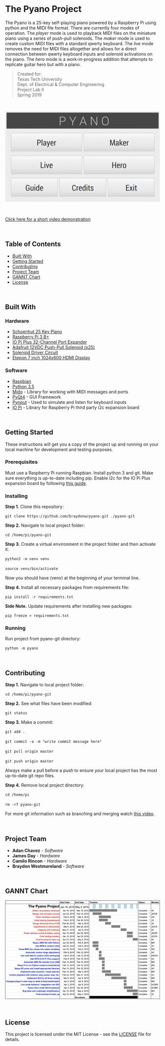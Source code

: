 # The Pyano Project

The Pyano is a 25-key self-playing piano powered by a Raspberry Pi using python and the MIDI file format. There are currently four modes of operation. The *player* mode is used to playback MIDI files on the miniature piano using a series of push-pull solenoids. The *maker* mode is used to create custom MIDI files with a standard qwerty keyboard. The *live* mode removes the need for MIDI files altogether and allows for a direct connection between qwerty keyboard inputs and solenoid activations on the piano. The *hero* mode is a work-in-progress addition that attempts to replicate guitar hero but with a piano. 

> Created for: <br />
> Texas Tech University <br />
> Dept. of Electrical & Computer Engineering <br />
> Project Lab II <br />
> Spring 2019 <br />

<br />

![Pyano GUI Main Menu](docs/gui-tour.gif?raw=true "Pyano GUI Main Menu")

<br />

[Click here for a short video demonstration](https://youtu.be/wNDljW7Iz3w)

<br />

## Table of Contents
- [Built With](#1)
- [Getting Started](#2)
- [Contributing](#3)
- [Project Team](#4)
- [GANNT Chart](#5)
- [License](#6)

<br />

<a name="1"></a>
## Built With

### Hardware
* [Schoenhut 25 Key Piano](https://schoenhut.com/products/schoenhut-my-first-piano-ii-25-key-white)
* [Raspberry Pi 3 B+](https://www.raspberrypi.org/products/raspberry-pi-3-model-b-plus/)
* [IO Pi Plus 32-Channel Port Expander](https://www.abelectronics.co.uk/p/54/io-pi-plus)
* [Adafruit 12VDC Push-Pull Solenoid (x25)](https://www.adafruit.com/product/412)
* [Solenoid Driver Circuit](docs/)
* [Etepon 7 inch 1024x600 HDMI Display](https://www.amazon.com/gp/product/B07HMW3C7P/ref=ppx_yo_dt_b_asin_title_o02_s00?ie=UTF8&psc=1)

### Software
* [Raspbian](https://www.raspberrypi.org/documentation/raspbian/)
* [Python 3.5](https://docs.python.org/3.5/)
* [Mido](https://mido.readthedocs.io/en/latest/) - Library for working with MIDI messages and ports
* [PyQt4](http://pyqt.sourceforge.net/Docs/PyQt4/) - GUI Framework
* [Pynput](https://pynput.readthedocs.io/en/latest/) - Used to simulate and listen for keyboard inputs
* [IO Pi](https://www.abelectronics.co.uk/kb/article/23/python-library-and-demos) - Library for Raspberry Pi third party i2c expansion board

<br />

<a name="2"></a>
## Getting Started

These instructions will get you a copy of the project up and running on your local machine for development and testing purposes.

### Prerequisites

Must use a Raspberry Pi running Raspbian. Install python 3 and git. Make sure everything is up-to-date including pip. Enable i2c for the IO Pi Plus expansion board by following [this guide](https://www.abelectronics.co.uk/kb/article/1/i2c--smbus-and-raspbian-linux).

### Installing

**Step 1.** Clone this repository:

```
git clone https://github.com/braydonw/pyano.git ./pyano-git
```

**Step 2.** Navigate to local project folder:

```
cd /home/pi/pyano-git
```

**Step 3.** Create a virtual environment in the project folder and then activate it:

```
python3 -m venv venv

source venv/bin/activate
```

Now you should have (venv) at the beginning of your terminal line.

**Step 4.** Install all necessary packages from requirements file:

```
pip install -r requirements.txt
```

**Side Note.** Update requirements after installing new packages:

```
pip freeze > requirements.txt
```

### Running

Run project from pyano-git directory:

```
python -m pyano
```

<br />

<a name="3"></a>
## Contributing

**Step 1.** Navigate to local project folder:

```
cd /home/pi/pyano-git
```

**Step 2.** See what files have been modified:

```
git status
```

**Step 3.** Make a commit:

```
git add .

git commit -a -m "write commit message here"

git pull origin master

git push origin master
```

Always make a pull before a push to ensure your local project has the most up-to-date git repo files. 

**Step 4.** Remove local project directory:

```
cd /home/pi

rm -rf pyano-git
```

For more git information such as branching and merging watch [this video](https://www.youtube.com/watch?v=HVsySz-h9r4&frags=pl%2Cwn).

<br />

<a name="4"></a>
## Project Team

* **Adan Chavez** - *Software*
* **James Day** - *Hardware*
* **Camilo Rincon** - *Hardware*
* **Braydon Westmoreland** - *Software*

<br />

<a name="5"></a>
## GANNT Chart

![GANNT Chart](docs/gannt.jpg?raw=true "Week 7 GANNT Chart")

<br />

<a name="6"></a>
## License

This project is licensed under the MIT License - see the [LICENSE](docs/LICENSE) file for details.
